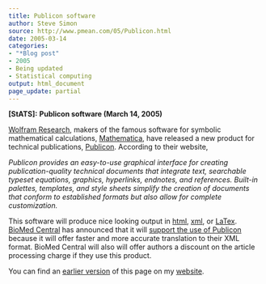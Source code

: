 ```yaml
---
title: Publicon software
author: Steve Simon
source: http://www.pmean.com/05/Publicon.html
date: 2005-03-14
categories:
- "*Blog post"
- 2005
- Being updated
- Statistical computing
output: html_document
page_update: partial
---
```

**[StATS]:** **Publicon software (March 14, 2005)**

[Wolfram Research](http://www.wolfram.com/), makers of the famous
software for symbolic mathematical calculations,
[Mathematica](http://www.wolfram.com/products/mathematica/), have
released a new product for technical publications,
[Publicon](http://www.wolfram.com/products/publicon/index.html).
According to their website,

*Publicon provides an easy-to-use graphical interface for creating
publication-quality technical documents that integrate text,
searchable typeset equations, graphics, hyperlinks, endnotes, and
references. Built-in palettes, templates, and style sheets simplify
the creation of documents that conform to established formats but also
allow for complete customization.*

This software will produce nice looking output in
[html](http://en.wikipedia.org/wiki/Html),
[xml](http://en.wikipedia.org/wiki/XML), or
[LaTex](http://en.wikipedia.org/wiki/LaTeX). [BioMed
Central](http://www.biomedcentral.com) has announced that it will
[support the use of
Publicon](http://www.biomedcentral.com/info/ifora/publicon) because it
will offer faster and more accurate translation to their XML format.
BioMed Central will also will offer authors a discount on the article
processing charge if they use this product.

You can find an [earlier version][sim1] of this page on my [website][sim2].

[sim1]: http://www.pmean.com/05/Publicon.html
[sim2]: http://www.pmean.com


